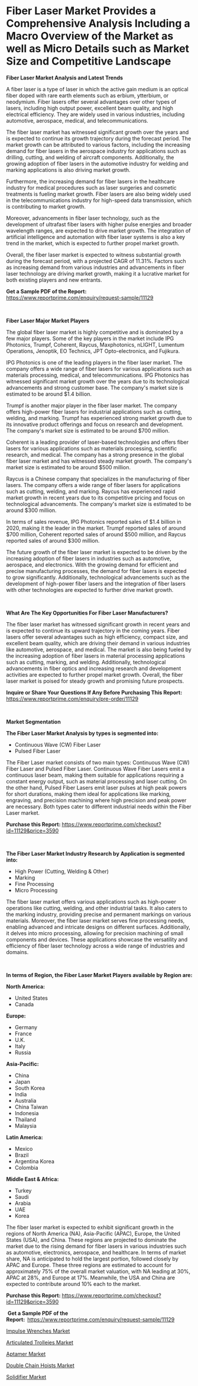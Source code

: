 <p><h1>Fiber Laser Market Provides a Comprehensive Analysis Including a Macro Overview of the Market as well as Micro Details such as Market Size and Competitive Landscape</h1></p><p><strong>Fiber Laser Market Analysis and Latest Trends</strong></p>
<p><p>A fiber laser is a type of laser in which the active gain medium is an optical fiber doped with rare earth elements such as erbium, ytterbium, or neodymium. Fiber lasers offer several advantages over other types of lasers, including high output power, excellent beam quality, and high electrical efficiency. They are widely used in various industries, including automotive, aerospace, medical, and telecommunications.</p><p>The fiber laser market has witnessed significant growth over the years and is expected to continue its growth trajectory during the forecast period. The market growth can be attributed to various factors, including the increasing demand for fiber lasers in the aerospace industry for applications such as drilling, cutting, and welding of aircraft components. Additionally, the growing adoption of fiber lasers in the automotive industry for welding and marking applications is also driving market growth.</p><p>Furthermore, the increasing demand for fiber lasers in the healthcare industry for medical procedures such as laser surgeries and cosmetic treatments is fueling market growth. Fiber lasers are also being widely used in the telecommunications industry for high-speed data transmission, which is contributing to market growth.</p><p>Moreover, advancements in fiber laser technology, such as the development of ultrafast fiber lasers with higher pulse energies and broader wavelength ranges, are expected to drive market growth. The integration of artificial intelligence and automation with fiber laser systems is also a key trend in the market, which is expected to further propel market growth.</p><p>Overall, the fiber laser market is expected to witness substantial growth during the forecast period, with a projected CAGR of 11.31%. Factors such as increasing demand from various industries and advancements in fiber laser technology are driving market growth, making it a lucrative market for both existing players and new entrants.</p></p>
<p><strong>Get a Sample PDF of the Report:&nbsp;</strong> <a href="https://www.reportprime.com/enquiry/request-sample/11129">https://www.reportprime.com/enquiry/request-sample/11129</a></p>
<p>&nbsp;</p>
<p><strong>Fiber Laser Major Market Players</strong></p>
<p><p>The global fiber laser market is highly competitive and is dominated by a few major players. Some of the key players in the market include IPG Photonics, Trumpf, Coherent, Raycus, Maxphotonics, nLIGHT, Lumentum Operations, Jenoptik, EO Technics, JPT Opto-electronics, and Fujikura.</p><p>IPG Photonics is one of the leading players in the fiber laser market. The company offers a wide range of fiber lasers for various applications such as materials processing, medical, and telecommunications. IPG Photonics has witnessed significant market growth over the years due to its technological advancements and strong customer base. The company's market size is estimated to be around $1.4 billion.</p><p>Trumpf is another major player in the fiber laser market. The company offers high-power fiber lasers for industrial applications such as cutting, welding, and marking. Trumpf has experienced strong market growth due to its innovative product offerings and focus on research and development. The company's market size is estimated to be around $700 million.</p><p>Coherent is a leading provider of laser-based technologies and offers fiber lasers for various applications such as materials processing, scientific research, and medical. The company has a strong presence in the global fiber laser market and has witnessed steady market growth. The company's market size is estimated to be around $500 million.</p><p>Raycus is a Chinese company that specializes in the manufacturing of fiber lasers. The company offers a wide range of fiber lasers for applications such as cutting, welding, and marking. Raycus has experienced rapid market growth in recent years due to its competitive pricing and focus on technological advancements. The company's market size is estimated to be around $300 million.</p><p>In terms of sales revenue, IPG Photonics reported sales of $1.4 billion in 2020, making it the leader in the market. Trumpf reported sales of around $700 million, Coherent reported sales of around $500 million, and Raycus reported sales of around $300 million.</p><p>The future growth of the fiber laser market is expected to be driven by the increasing adoption of fiber lasers in industries such as automotive, aerospace, and electronics. With the growing demand for efficient and precise manufacturing processes, the demand for fiber lasers is expected to grow significantly. Additionally, technological advancements such as the development of high-power fiber lasers and the integration of fiber lasers with other technologies are expected to further drive market growth.</p></p>
<p>&nbsp;</p>
<p><strong>What Are The Key Opportunities For Fiber Laser Manufacturers?</strong></p>
<p><p>The fiber laser market has witnessed significant growth in recent years and is expected to continue its upward trajectory in the coming years. Fiber lasers offer several advantages such as high efficiency, compact size, and excellent beam quality, which are driving their demand in various industries like automotive, aerospace, and medical. The market is also being fueled by the increasing adoption of fiber lasers in material processing applications such as cutting, marking, and welding. Additionally, technological advancements in fiber optics and increasing research and development activities are expected to further propel market growth. Overall, the fiber laser market is poised for steady growth and promising future prospects.</p></p>
<p><strong>Inquire or Share Your Questions If Any Before Purchasing This Report:</strong> <a href="https://www.reportprime.com/enquiry/pre-order/11129">https://www.reportprime.com/enquiry/pre-order/11129</a></p>
<p>&nbsp;</p>
<p><strong>Market Segmentation</strong></p>
<p><strong>The Fiber Laser Market Analysis by types is segmented into:</strong></p>
<p><ul><li>Continuous Wave (CW) Fiber Laser</li><li>Pulsed Fiber Laser</li></ul></p>
<p><p>The Fiber Laser market consists of two main types: Continuous Wave (CW) Fiber Laser and Pulsed Fiber Laser. Continuous Wave Fiber Lasers emit a continuous laser beam, making them suitable for applications requiring a constant energy output, such as material processing and laser cutting. On the other hand, Pulsed Fiber Lasers emit laser pulses at high peak powers for short durations, making them ideal for applications like marking, engraving, and precision machining where high precision and peak power are necessary. Both types cater to different industrial needs within the Fiber Laser market.</p></p>
<p><strong>Purchase this Report:&nbsp;</strong><a href="https://www.reportprime.com/checkout?id=11129&price=3590">https://www.reportprime.com/checkout?id=11129&price=3590</a></p>
<p>&nbsp;</p>
<p><strong>The Fiber Laser Market Industry Research by Application is segmented into:</strong></p>
<p><ul><li>High Power (Cutting, Welding & Other)</li><li>Marking</li><li>Fine Processing</li><li>Micro Processing</li></ul></p>
<p><p>The fiber laser market offers various applications such as high-power operations like cutting, welding, and other industrial tasks. It also caters to the marking industry, providing precise and permanent markings on various materials. Moreover, the fiber laser market serves fine processing needs, enabling advanced and intricate designs on different surfaces. Additionally, it delves into micro processing, allowing for precision machining of small components and devices. These applications showcase the versatility and efficiency of fiber laser technology across a wide range of industries and domains.</p></p>
<p>&nbsp;</p>
<p><strong>In terms of Region, the Fiber Laser Market Players available by Region are:</strong></p>
<p>
    <p> <strong> North America: </strong>
        <ul>
            <li>United States</li>
            <li>Canada</li>
        </ul>
        </p> 
    <p> <strong> Europe: </strong>
        <ul>
            <li>Germany</li>
            <li>France</li>
            <li>U.K.</li>
            <li>Italy</li>
            <li>Russia</li>
        </ul>
        </p> 
    <p> <strong> Asia-Pacific: </strong>
        <ul>
            <li>China</li>
            <li>Japan</li>
            <li>South Korea</li>
            <li>India</li>
            <li>Australia</li>
            <li>China Taiwan</li>
            <li>Indonesia</li>
            <li>Thailand</li>
            <li>Malaysia</li>
        </ul>
        </p> 
    <p> <strong> Latin America: </strong>
        <ul>
            <li>Mexico</li>
            <li>Brazil</li>
            <li>Argentina Korea</li>
            <li>Colombia</li>
        </ul>
        </p> 
    <p> <strong> Middle East & Africa: </strong>
        <ul>
            <li>Turkey</li>
            <li>Saudi</li>
            <li>Arabia</li>
            <li>UAE</li>
            <li>Korea</li>
        </ul>
    </p>
    </p>
<p><p>The fiber laser market is expected to exhibit significant growth in the regions of North America (NA), Asia-Pacific (APAC), Europe, the United States (USA), and China. These regions are projected to dominate the market due to the rising demand for fiber lasers in various industries such as automotive, electronics, aerospace, and healthcare. In terms of market share, NA is anticipated to hold the largest portion, followed closely by APAC and Europe. These three regions are estimated to account for approximately 75% of the overall market valuation, with NA leading at 30%, APAC at 28%, and Europe at 17%. Meanwhile, the USA and China are expected to contribute around 10% each to the market.</p></p>
<p><strong>Purchase this Report: </strong><a href="https://www.reportprime.com/checkout?id=11129&price=3590">https://www.reportprime.com/checkout?id=11129&price=3590</a></p>
<p>&nbsp;<strong>Get a Sample PDF of the Report:&nbsp;&nbsp;</strong><a href="https://www.reportprime.com/enquiry/request-sample/11129">https://www.reportprime.com/enquiry/request-sample/11129</a></p>
<p><strong></strong></p>
<p><p><a href="https://www.linkedin.com/pulse/impulse-wrenches-market-insights-players-forecast-till-2nuhe?trackingId=hnDrV%2FQ1TpeOHdVVGPKNdg%3D%3D">Impulse Wrenches Market</a></p><p><a href="https://www.linkedin.com/pulse/articulated-trolleies-market-research-report-provides-critical-xawme?trackingId=wSPOUqc2QSmz06e2H2JgaQ%3D%3D">Articulated Trolleies Market</a></p><p><a href="https://medium.com/@charityrice25/aptamer-market-size-and-market-trends-complete-industry-overview-2023-to-2030-8d094969ec1c">Aptamer Market</a></p><p><a href="https://www.linkedin.com/pulse/double-chain-hoists-market-share-amp-new-trends-analysis-k2ude?trackingId=sIvi2g%2BYSlS%2F57oOvbrN9g%3D%3D">Double Chain Hoists Market</a></p><p><a href="https://medium.com/@tommiesmith8654/solidifier-market-insight-market-trends-growth-forecasted-from-2023-to-2030-6b2688059790">Solidifier Market</a></p></p>